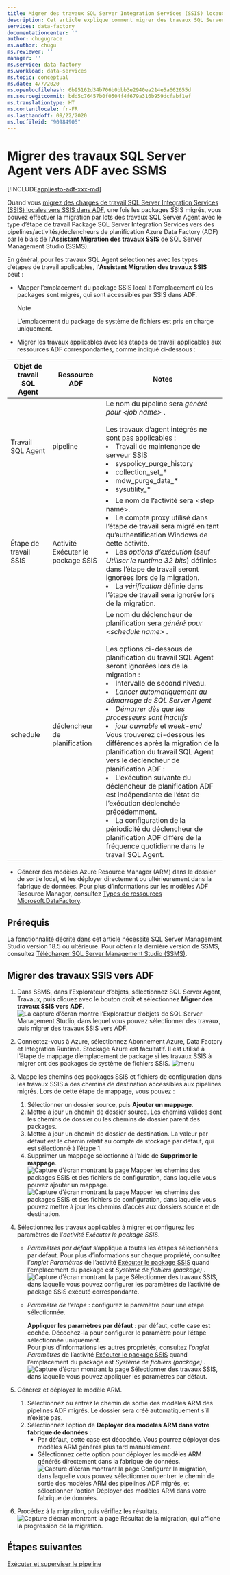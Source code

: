 ```yaml
---
title: Migrer des travaux SQL Server Integration Services (SSIS) locaux vers Azure Data Factory
description: Cet article explique comment migrer des travaux SQL Server Integration Services (SSIS) vers des pipelines/activités/déclencheurs Azure Data Factory à l’aide de SQL Server Management Studio.
services: data-factory
documentationcenter: ''
author: chugugrace
ms.author: chugu
ms.reviewer: ''
manager: ''
ms.service: data-factory
ms.workload: data-services
ms.topic: conceptual
ms.date: 4/7/2020
ms.openlocfilehash: 6b95162d34b706b0bbb3e2940ea214e5a662655d
ms.sourcegitcommit: bdd5c76457b0f0504f4f679a316b959dcfabf1ef
ms.translationtype: HT
ms.contentlocale: fr-FR
ms.lasthandoff: 09/22/2020
ms.locfileid: "90984905"
---
```

# <a name="migrate-sql-server-agent-jobs-to-adf-with-ssms"></a>Migrer des travaux SQL Server Agent vers ADF avec SSMS

[!INCLUDE[appliesto-adf-xxx-md](includes/appliesto-adf-xxx-md.md)]

Quand vous [migrez des charges de travail SQL Server Integration Services (SSIS) locales vers SSIS dans ADF](scenario-ssis-migration-overview.md), une fois les packages SSIS migrés, vous pouvez effectuer la migration par lots des travaux SQL Server Agent avec le type d’étape de travail Package SQL Server Integration Services vers des pipelines/activités/déclencheurs de planification Azure Data Factory (ADF) par le biais de l’**Assistant Migration des travaux SSIS** de SQL Server Management Studio (SSMS).

En général, pour les travaux SQL Agent sélectionnés avec les types d’étapes de travail applicables, l’**Assistant Migration des travaux SSIS** peut :

- Mapper l’emplacement du package SSIS local à l’emplacement où les packages sont migrés, qui sont accessibles par SSIS dans ADF.
    > [!NOTE]
    > L’emplacement du package de système de fichiers est pris en charge uniquement.
- Migrer les travaux applicables avec les étapes de travail applicables aux ressources ADF correspondantes, comme indiqué ci-dessous :

|Objet de travail SQL Agent  |Ressource ADF  |Notes|
|---------|---------|---------|
|Travail SQL Agent|pipeline     |Le nom du pipeline sera *généré pour \<job name>* . <br> <br> Les travaux d’agent intégrés ne sont pas applicables : <li> Travail de maintenance de serveur SSIS <li> syspolicy_purge_history <li> collection_set_* <li> mdw_purge_data_* <li> sysutility_*|
|Étape de travail SSIS|Activité Exécuter le package SSIS|<li> Le nom de l’activité sera \<step name>. <li> Le compte proxy utilisé dans l’étape de travail sera migré en tant qu’authentification Windows de cette activité. <li> Les *options d’exécution* (sauf *Utiliser le runtime 32 bits*) définies dans l’étape de travail seront ignorées lors de la migration. <li> La *vérification* définie dans l’étape de travail sera ignorée lors de la migration.|
|schedule      |déclencheur de planification        |Le nom du déclencheur de planification sera *généré pour \<schedule name>* . <br> <br> Les options ci-dessous de planification du travail SQL Agent seront ignorées lors de la migration : <li> Intervalle de second niveau. <li> *Lancer automatiquement au démarrage de SQL Server Agent* <li> *Démarrer dès que les processeurs sont inactifs* <li> *jour ouvrable* et *week-end* <time zone> <br> Vous trouverez ci-dessous les différences après la migration de la planification du travail SQL Agent vers le déclencheur de planification ADF : <li> L’exécution suivante du déclencheur de planification ADF est indépendante de l’état de l’exécution déclenchée précédemment. <li> La configuration de la périodicité du déclencheur de planification ADF diffère de la fréquence quotidienne dans le travail SQL Agent.|

- Générer des modèles Azure Resource Manager (ARM) dans le dossier de sortie local, et les déployer directement ou ultérieurement dans la fabrique de données. Pour plus d’informations sur les modèles ADF Resource Manager, consultez [Types de ressources Microsoft.DataFactory](https://docs.microsoft.com/azure/templates/microsoft.datafactory/allversions).

## <a name="prerequisites"></a>Prérequis

La fonctionnalité décrite dans cet article nécessite SQL Server Management Studio version 18.5 ou ultérieure. Pour obtenir la dernière version de SSMS, consultez [Télécharger SQL Server Management Studio (SSMS)](https://docs.microsoft.com/sql/ssms/download-sql-server-management-studio-ssms?view=sql-server-ver15).

## <a name="migrate-ssis-jobs-to-adf"></a>Migrer des travaux SSIS vers ADF

1. Dans SSMS, dans l’Explorateur d’objets, sélectionnez SQL Server Agent, Travaux, puis cliquez avec le bouton droit et sélectionnez **Migrer des travaux SSIS vers ADF**.
![La capture d’écran montre l’Explorateur d’objets de SQL Server Management Studio, dans lequel vous pouvez sélectionner des travaux, puis migrer des travaux SSIS vers ADF.](media/how-to-migrate-ssis-job-ssms/menu.png)

1. Connectez-vous à Azure, sélectionnez Abonnement Azure, Data Factory et Integration Runtime. Stockage Azure est facultatif. Il est utilisé à l’étape de mappage d’emplacement de package si les travaux SSIS à migrer ont des packages de système de fichiers SSIS.
![menu](media/how-to-migrate-ssis-job-ssms/step1.png)

1. Mappe les chemins des packages SSIS et fichiers de configuration dans les travaux SSIS à des chemins de destination accessibles aux pipelines migrés. Lors de cette étape de mappage, vous pouvez :

    1. Sélectionner un dossier source, puis **Ajouter un mappage**.
    1. Mettre à jour un chemin de dossier source. Les chemins valides sont les chemins de dossier ou les chemins de dossier parent des packages.
    1. Mettre à jour un chemin de dossier de destination. La valeur par défaut est le chemin relatif au compte de stockage par défaut, qui est sélectionné à l’étape 1.
    1. Supprimer un mappage sélectionné à l’aide de **Supprimer le mappage**.
![Capture d’écran montrant la page Mapper les chemins des packages SSIS et des fichiers de configuration, dans laquelle vous pouvez ajouter un mappage.](media/how-to-migrate-ssis-job-ssms/step2.png)
![Capture d’écran montrant la page Mapper les chemins des packages SSIS et des fichiers de configuration, dans laquelle vous pouvez mettre à jour les chemins d’accès aux dossiers source et de destination.](media/how-to-migrate-ssis-job-ssms/step2-1.png)

1. Sélectionnez les travaux applicables à migrer et configurez les paramètres de l’*activité Exécuter le package SSIS*.

    - *Paramètres par défaut* s’applique à toutes les étapes sélectionnées par défaut. Pour plus d’informations sur chaque propriété, consultez l’*onglet Paramètres* de l’activité [Exécuter le package SSIS](how-to-invoke-ssis-package-ssis-activity.md) quand l’emplacement du package est *Système de fichiers (package)* .
    ![Capture d’écran montrant la page Sélectionner des travaux SSIS, dans laquelle vous pouvez configurer les paramètres de l’activité de package SSIS exécuté correspondante.](media/how-to-migrate-ssis-job-ssms/step3-1.png)
    - *Paramètre de l’étape* : configurez le paramètre pour une étape sélectionnée.
        
        **Appliquer les paramètres par défaut** : par défaut, cette case est cochée. Décochez-la pour configurer le paramètre pour l’étape sélectionnée uniquement.  
        Pour plus d’informations les autres propriétés, consultez l’*onglet Paramètres* de l’activité [Exécuter le package SSIS](how-to-invoke-ssis-package-ssis-activity.md) quand l’emplacement du package est *Système de fichiers (package)* .
    ![Capture d’écran montrant la page Sélectionner des travaux SSIS, dans laquelle vous pouvez appliquer les paramètres par défaut.](media/how-to-migrate-ssis-job-ssms/step3-2.png)

1. Générez et déployez le modèle ARM.
    1. Sélectionnez ou entrez le chemin de sortie des modèles ARM des pipelines ADF migrés. Le dossier sera créé automatiquement s’il n’existe pas.
    2. Sélectionnez l’option de **Déployer des modèles ARM dans votre fabrique de données** :
        - Par défaut, cette case est décochée. Vous pourrez déployer des modèles ARM générés plus tard manuellement.
        - Sélectionnez cette option pour déployer les modèles ARM générés directement dans la fabrique de données.
    ![Capture d’écran montrant la page Configurer la migration, dans laquelle vous pouvez sélectionner ou entrer le chemin de sortie des modèles ARM des pipelines ADF migrés, et sélectionner l’option Déployer des modèles ARM dans votre fabrique de données.](media/how-to-migrate-ssis-job-ssms/step4.png)

1. Procédez à la migration, puis vérifiez les résultats.
![Capture d’écran montrant la page Résultat de la migration, qui affiche la progression de la migration.](media/how-to-migrate-ssis-job-ssms/step5.png)

## <a name="next-steps"></a>Étapes suivantes

[Exécuter et superviser le pipeline](how-to-invoke-ssis-package-ssis-activity.md)
